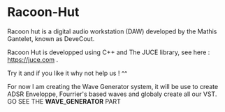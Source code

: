 # Racoon-Hut

Racoon hut is a digital audio workstation (DAW) developed by the Mathis Gantelet, known as DeveCout.

Racoon Hut is developped using C++ and The JUCE library, see here : https://juce.com .

Try it and if you like it why not help us ! ^^

For now I am creating the Wave Generator system, it will be use to create ADSR Enveloppe, Fourrier's based waves and globaly create all our VST.
GO SEE THE **WAVE_GENERATOR** PART
